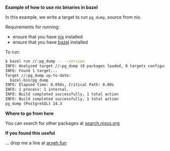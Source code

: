 **Example of how to use nix binaries in bazel**

In this example, we write a target to run `pg_dump`, source from nix.

Requirements for running:
* ensure that you have [nix](https://nixos.org/download.html) installed
* ensure that you have [bazel](https://bazel.build/install) installed

To run:

```bash
$ bazel run //:pg_dump -- --version
INFO: Analyzed target //:pg_dump (0 packages loaded, 0 targets configured).
INFO: Found 1 target...
Target //:pg_dump up-to-date:
  bazel-bin/pg_dump
INFO: Elapsed time: 0.050s, Critical Path: 0.00s
INFO: 1 process: 1 internal.
INFO: Build completed successfully, 1 total action
INFO: Build completed successfully, 1 total action
pg_dump (PostgreSQL) 14.3
```

**Where to go from here**

You can search for other packages at [search.nixos.org](https://search.nixos.org)

**If you found this useful**

... drop me a line at [aryeh.fun](https://aryeh.fun)

